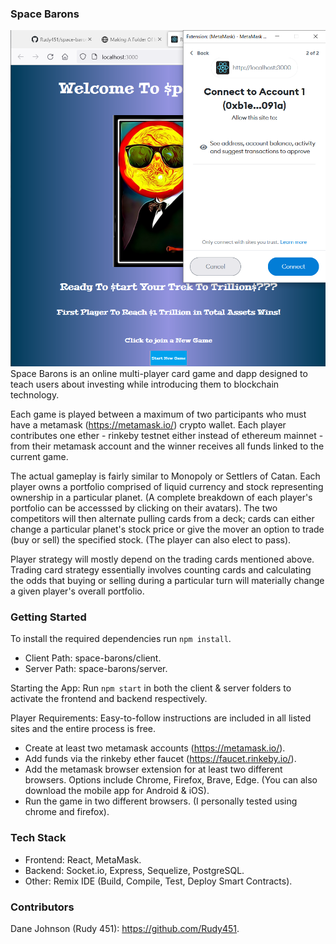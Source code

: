 ### Space Barons
![SpaceBaronsRegister](https://github.com/Rudy451/space-barons/blob/main/gamepics/SpaceBaronsRegister.PNG)
Space Barons is an online multi-player card game and dapp designed to teach users about investing while introducing them to blockchain technology.

Each game is played between a maximum of two participants who must have a metamask (https://metamask.io/) crypto wallet. Each player contributes one ether - rinkeby testnet either instead of ethereum mainnet - from their metamask account and the winner receives all funds linked to the current game.

The actual gameplay is fairly similar to Monopoly or Settlers of Catan. Each player owns a portfolio comprised of liquid currency and stock representing ownership in a particular planet. (A complete breakdown of each player's portfolio can be accesssed by clicking on their avatars). The two competitors will then alternate pulling cards from a deck; cards can either change a particular planet's stock price or give the mover an option to trade (buy or sell) the specified stock. (The player can also elect to pass).

Player strategy will mostly depend on the trading cards mentioned above. Trading card strategy essentially involves counting cards and calculating the odds that buying or selling during a particular turn will materially change a given player's overall portfolio.

### Getting Started
To install the required dependencies run `npm install`.
- Client Path: space-barons/client.
- Server Path: space-barons/server.

Starting the App: Run `npm start` in both the client & server folders to activate the frontend and backend respectively.

Player Requirements: Easy-to-follow instructions are included in all listed sites and the entire process is free.
- Create at least two metamask accounts (https://metamask.io/).
- Add funds via the rinkeby ether faucet (https://faucet.rinkeby.io/).
- Add the metamask browser extension for at least two different browsers. Options include Chrome, Firefox, Brave, Edge. (You can also download the mobile app for Android & iOS).
- Run the game in two different browsers. (I personally tested using chrome and firefox).

### Tech Stack
- Frontend: React, MetaMask.
- Backend: Socket.io, Express, Sequelize, PostgreSQL.
- Other: Remix IDE (Build, Compile, Test, Deploy Smart Contracts).

### Contributors
Dane Johnson (Rudy 451): https://github.com/Rudy451.
